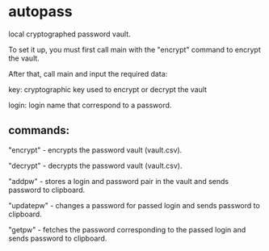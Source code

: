 # autopass

local cryptographed password vault. 

To set it up, you must first call main with the "encrypt" command to encrypt the vault.

After that, call main and input the required data:

key: cryptographic key used to encrypt or decrypt the vault

login: login name that correspond to a password.

## commands:

"encrypt" - encrypts the password vault (vault.csv).

"decrypt" - decrypts the password vault (vault.csv).

"addpw" - stores a login and password pair in the vault and sends password to clipboard.

"updatepw" - changes a password for passed login and sends password to clipboard.

"getpw" - fetches the password corresponding to the passed login and sends password to clipboard.
